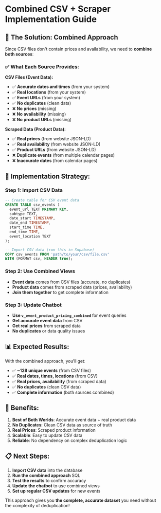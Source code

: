 # Combined CSV + Scraper Implementation Guide

## 🎯 **The Solution: Combined Approach**

Since CSV files don't contain prices and availability, we need to **combine both sources**:

### **✅ What Each Source Provides:**

**CSV Files (Event Data):**
- ✅ **Accurate dates and times** (from your system)
- ✅ **Real locations** (from your system)
- ✅ **Event URLs** (from your system)
- ✅ **No duplicates** (clean data)
- ❌ **No prices** (missing)
- ❌ **No availability** (missing)
- ❌ **No product URLs** (missing)

**Scraped Data (Product Data):**
- ✅ **Real prices** (from website JSON-LD)
- ✅ **Real availability** (from website JSON-LD)
- ✅ **Product URLs** (from website JSON-LD)
- ❌ **Duplicate events** (from multiple calendar pages)
- ❌ **Inaccurate dates** (from calendar pages)

## 🔧 **Implementation Strategy:**

### **Step 1: Import CSV Data**
```sql
-- Create table for CSV event data
CREATE TABLE csv_events (
  event_url TEXT PRIMARY KEY,
  subtype TEXT,
  date_start TIMESTAMP,
  date_end TIMESTAMP,
  start_time TIME,
  end_time TIME,
  event_location TEXT
);

-- Import CSV data (run this in Supabase)
COPY csv_events FROM 'path/to/your/csv/file.csv' 
WITH (FORMAT csv, HEADER true);
```

### **Step 2: Use Combined Views**
- **Event data** comes from CSV files (accurate, no duplicates)
- **Product data** comes from scraped data (prices, availability)
- **Join them together** to get complete information

### **Step 3: Update Chatbot**
- **Use `v_event_product_pricing_combined`** for event queries
- **Get accurate event data** from CSV
- **Get real prices** from scraped data
- **No duplicates** or data quality issues

## 📊 **Expected Results:**

With the combined approach, you'll get:
- ✅ **~128 unique events** (from CSV files)
- ✅ **Real dates, times, locations** (from CSV)
- ✅ **Real prices, availability** (from scraped data)
- ✅ **No duplicates** (clean CSV data)
- ✅ **Complete information** (both sources combined)

## 🚀 **Benefits:**

1. **Best of Both Worlds**: Accurate event data + real product data
2. **No Duplicates**: Clean CSV data as source of truth
3. **Real Prices**: Scraped product information
4. **Scalable**: Easy to update CSV data
5. **Reliable**: No dependency on complex deduplication logic

## 📋 **Next Steps:**

1. **Import CSV data** into the database
2. **Run the combined approach** SQL
3. **Test the results** to confirm accuracy
4. **Update the chatbot** to use combined views
5. **Set up regular CSV updates** for new events

This approach gives you **the complete, accurate dataset** you need without the complexity of deduplication!



